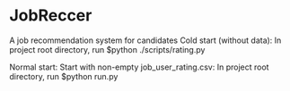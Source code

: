 # JobReccer
A job recommendation system for candidates
Cold start (without data): 
In project root directory, run $python ./scripts/rating.py

Normal start:
Start with non-empty job_user_rating.csv:
In project root directory, run $python run.py

